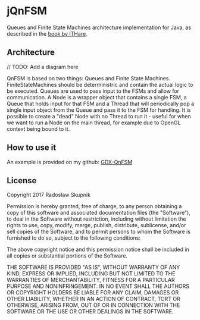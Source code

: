 # jQnFSM
Queues and Finite State Machines architecture implementation for Java, as described in the [book by ITHare](http://ithare.com/book-beta-testing-development-and-deployment-of-massively-multiplayer-games-from-social-games-to-mmofps-with-stock-exchanges-in-between/).

## Architecture

// TODO: Add a diagram here

QnFSM is based on two things: Queues and Finite State Machines.
FiniteStateMachines should be deterministric and contain the actual logic to be executed.
Queues are used to pass input to the FSMs and allow for communication.
A Node is a wrapper object that contains a single FSM, a Queue that holds input for that FSM
and a Thread that will periodically pop a single input object from the Queue and pass it to the FSM for handling.
It is possible to create a "dead" Node with no Thread to run it - useful for when we want to run a Node
on the main thread, for example due to OpenGL context being bound to it.

## How to use it

An example is provided on my github: [GDX-QnFSM](https://github.com/rskupnik/gdx-qnfsm)

## License

Copyright 2017 Radosław Skupnik

Permission is hereby granted, free of charge, to any person obtaining a copy of this software and associated documentation files (the "Software"), to deal in the Software without restriction, including without limitation the rights to use, copy, modify, merge, publish, distribute, sublicense, and/or sell copies of the Software, and to permit persons to whom the Software is furnished to do so, subject to the following conditions:

The above copyright notice and this permission notice shall be included in all copies or substantial portions of the Software.

THE SOFTWARE IS PROVIDED "AS IS", WITHOUT WARRANTY OF ANY KIND, EXPRESS OR IMPLIED, INCLUDING BUT NOT LIMITED TO THE WARRANTIES OF MERCHANTABILITY, FITNESS FOR A PARTICULAR PURPOSE AND NONINFRINGEMENT. IN NO EVENT SHALL THE AUTHORS OR COPYRIGHT HOLDERS BE LIABLE FOR ANY CLAIM, DAMAGES OR OTHER LIABILITY, WHETHER IN AN ACTION OF CONTRACT, TORT OR OTHERWISE, ARISING FROM, OUT OF OR IN CONNECTION WITH THE SOFTWARE OR THE USE OR OTHER DEALINGS IN THE SOFTWARE.
